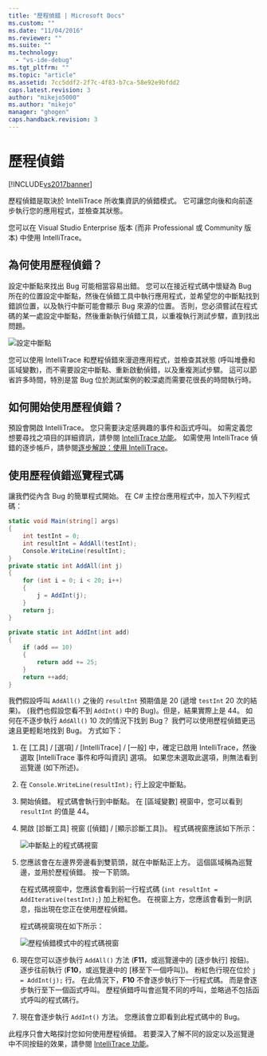 ```yaml
---
title: "歷程偵錯 | Microsoft Docs"
ms.custom: ""
ms.date: "11/04/2016"
ms.reviewer: ""
ms.suite: ""
ms.technology: 
  - "vs-ide-debug"
ms.tgt_pltfrm: ""
ms.topic: "article"
ms.assetid: 7cc5ddf2-2f7c-4f83-b7ca-58e92e9bfdd2
caps.latest.revision: 3
author: "mikejo5000"
ms.author: "mikejo"
manager: "ghogen"
caps.handback.revision: 3
---
```

# 歷程偵錯
[!INCLUDE[vs2017banner](../code-quality/includes/vs2017banner.md)]

歷程偵錯是取決於 IntelliTrace 所收集資訊的偵錯模式。  它可讓您向後和向前逐步執行您的應用程式，並檢查其狀態。  
  
 您可以在 Visual Studio Enterprise 版本 \(而非 Professional 或 Community 版本\) 中使用 IntelliTrace。  
  
## 為何使用歷程偵錯？  
 設定中斷點來找出 Bug 可能相當容易出錯。  您可以在接近程式碼中懷疑為 Bug 所在的位置設定中斷點，然後在偵錯工具中執行應用程式，並希望您的中斷點找到錯誤位置，以及執行中斷可能會顯示 Bug 來源的位置。  否則，您必須嘗試在程式碼的某一處設定中斷點，然後重新執行偵錯工具，以重複執行測試步驟，直到找出問題。  
  
 ![設定中斷點](~/debugger/media/breakpointprocesa.png "BreakpointProcesa")  
  
 您可以使用 IntelliTrace 和歷程偵錯來漫遊應用程式，並檢查其狀態 \(呼叫堆疊和區域變數\)，而不需要設定中斷點、重新啟動偵錯，以及重複測試步驟。  這可以節省許多時間，特別是當 Bug 位於測試案例的較深處而需要花很長的時間執行時。  
  
## 如何開始使用歷程偵錯？  
 預設會開啟 IntelliTrace。  您只需要決定感興趣的事件和函式呼叫。  如需定義您想要尋找之項目的詳細資訊，請參閱 [IntelliTrace 功能](../debugger/intellitrace-features.md)。  如需使用 IntelliTrace 偵錯的逐步帳戶，請參閱[逐步解說：使用 IntelliTrace](../debugger/walkthrough-using-intellitrace.md)。  
  
## 使用歷程偵錯巡覽程式碼  
 讓我們從內含 Bug 的簡單程式開始。  在 C\# 主控台應用程式中，加入下列程式碼：  
  
```c#  
static void Main(string[] args)  
{  
    int testInt = 0;  
    int resultInt = AddAll(testInt);  
    Console.WriteLine(resultInt);  
}  
private static int AddAll(int j)  
{  
    for (int i = 0; i < 20; i++)  
    {  
        j = AddInt(j);  
    }  
    return j;  
}  
  
private static int AddInt(int add)  
{  
    if (add == 10)  
    {  
        return add += 25;  
    }  
    return ++add;  
}  
```  
  
 我們假設呼叫 `AddAll()` 之後的 `resultInt` 預期值是 20 \(遞增 `testInt` 20 次的結果\)。  \(我們也假設您看不到 `AddInt()` 中的 Bug\)。但是，結果實際上是 44。  如何在不逐步執行 `AddAll()` 10 次的情況下找到 Bug？  我們可以使用歷程偵錯更迅速且更輕鬆地找到 Bug。  方式如下：  
  
1.  在 \[工具\] \/ \[選項\] \/ \[IntelliTrace\] \/ \[一般\] 中，確定已啟用 IntelliTrace，然後選取 \[IntelliTrace 事件和呼叫資訊\] 選項。  如果您未選取此選項，則無法看到巡覽邊 \(如下所述\)。  
  
2.  在 `Console.WriteLine(resultInt);` 行上設定中斷點。  
  
3.  開始偵錯。  程式碼會執行到中斷點。  在 \[區域變數\] 視窗中，您可以看到 `resultInt` 的值是 44。  
  
4.  開啟 \[診斷工具\] 視窗 \(\[偵錯\] \/ \[顯示診斷工具\]\)。  程式碼視窗應該如下所示：  
  
     ![中斷點上的程式碼視窗](~/debugger/media/historicaldebuggingbreakpoint.png "HistoricalDebuggingBreakpoint")  
  
5.  您應該會在左邊界旁邊看到雙箭頭，就在中斷點正上方。  這個區域稱為巡覽邊，並用於歷程偵錯。  按一下箭頭。  
  
     在程式碼視窗中，您應該會看到前一行程式碼 \(`int resultInt = AddIterative(testInt);`\) 加上粉紅色。  在視窗上方，您應該會看到一則訊息，指出現在您正在使用歷程偵錯。  
  
     程式碼視窗現在如下所示：  
  
     ![歷程偵錯模式中的程式碼視窗](~/debugger/media/historicaldebuggingback.png "HistoricalDebuggingBack")  
  
6.  現在您可以逐步執行 `AddAll()` 方法 \(**F11**，或巡覽邊中的 \[逐步執行\] 按鈕\)。  逐步往前執行 \(**F10**，或巡覽邊中的 \[移至下一個呼叫\]\)。  粉紅色行現在位於 `j = AddInt(j);` 行。  在此情況下，**F10** 不會逐步執行下一行程式碼。  而是會逐步執行至下一個函式呼叫。  歷程偵錯呼叫會巡覽不同的呼叫，並略過不包括函式呼叫的程式碼行。  
  
7.  現在會逐步執行 `AddInt()` 方法。  您應該會立即看到此程式碼中的 Bug。  
  
 此程序只會大略探討您如何使用歷程偵錯。  若要深入了解不同的設定以及巡覽邊中不同按鈕的效果，請參閱 [IntelliTrace 功能](../debugger/intellitrace-features.md)。